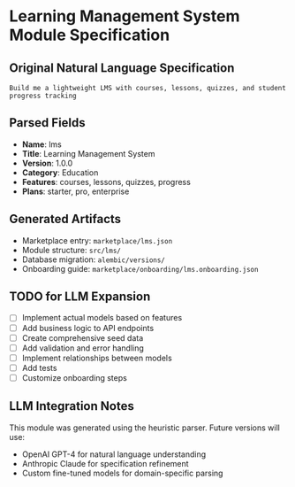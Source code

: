 # Learning Management System Module Specification

## Original Natural Language Specification

```
Build me a lightweight LMS with courses, lessons, quizzes, and student progress tracking
```

## Parsed Fields

- **Name**: lms
- **Title**: Learning Management System
- **Version**: 1.0.0
- **Category**: Education
- **Features**: courses, lessons, quizzes, progress
- **Plans**: starter, pro, enterprise

## Generated Artifacts

- Marketplace entry: `marketplace/lms.json`
- Module structure: `src/lms/`
- Database migration: `alembic/versions/`
- Onboarding guide: `marketplace/onboarding/lms.onboarding.json`

## TODO for LLM Expansion

- [ ] Implement actual models based on features
- [ ] Add business logic to API endpoints
- [ ] Create comprehensive seed data
- [ ] Add validation and error handling
- [ ] Implement relationships between models
- [ ] Add tests
- [ ] Customize onboarding steps

## LLM Integration Notes

This module was generated using the heuristic parser. Future versions will use:
- OpenAI GPT-4 for natural language understanding
- Anthropic Claude for specification refinement
- Custom fine-tuned models for domain-specific parsing
